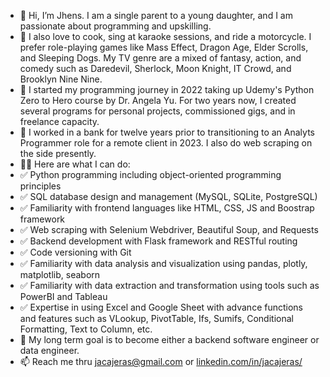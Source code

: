 - 👋 Hi, I’m Jhens. I am a single parent to a young daughter, and I am passionate about programming and upskilling.
- 👀 I also love to cook, sing at karaoke sessions, and ride a motorcycle. I prefer role-playing games like Mass Effect, Dragon Age, Elder Scrolls, and Sleeping Dogs. My TV genre are a mixed of fantasy, action, and comedy such as Daredevil, Sherlock, Moon Knight, IT Crowd, and Brooklyn Nine Nine.
- 📝 I started my programming journey in 2022 taking up Udemy's Python Zero to Hero course by Dr. Angela Yu. For two years now, I created several programs for personal projects, commissioned gigs, and in freelance capacity.
- 🌱 I worked in a bank for twelve years prior to transitioning to an Analyts Programmer role for a remote client in 2023. I also do web scraping on the side presently.
- 👩‍💻 Here are what I can do:
-   ✅ Python programming including object-oriented programming principles
-   ✅ SQL database design and management (MySQL, SQLite, PostgreSQL)
-   ✅ Familiarity with frontend languages like HTML, CSS, JS and Boostrap framework
-   ✅ Web scraping with Selenium Webdriver, Beautiful Soup, and Requests
-   ✅ Backend development with Flask framework and RESTful routing
-   ✅ Code versioning with Git
-   ✅ Familiarity with data analysis and visualization using pandas, plotly, matplotlib, seaborn
-   ✅ Familiarity with data extraction and transformation using tools such as PowerBI and Tableau
-   ✅ Expertise in using Excel and Google Sheet with advance functions and features such as VLookup, PivotTable, Ifs, Sumifs, Conditional Formatting, Text to Column, etc.
- 💞️ My long term goal is to become either a backend software engineer or data engineer.
- 📫 Reach me thru jacajeras@gmail.com or [linkedin.com/in/jacajeras/](https://www.linkedin.com/in/jacajeras/)

<!---
Jhenda2022/Jhenda2022 is a ✨ special ✨ repository because its `README.md` (this file) appears on your GitHub profile.
You can click the Preview link to take a look at your changes.
--->
